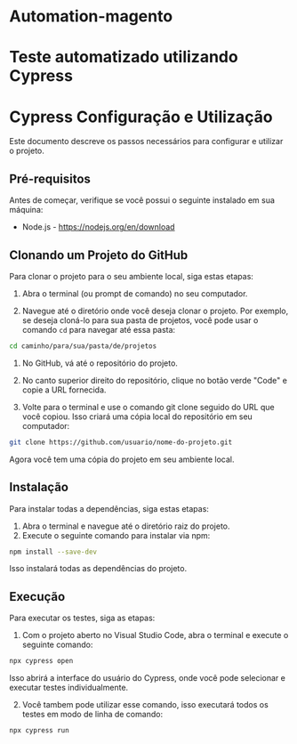 # Automation-magento

# Teste automatizado utilizando Cypress

# Cypress Configuração e Utilização

Este documento descreve os passos necessários para configurar e utilizar o projeto. 

## Pré-requisitos

Antes de começar, verifique se você possui o seguinte instalado em sua máquina:

- Node.js - https://nodejs.org/en/download

## Clonando um Projeto do GitHub

Para clonar o projeto para o seu ambiente local, siga estas etapas:

1. Abra o terminal (ou prompt de comando) no seu computador.

2. Navegue até o diretório onde você deseja clonar o projeto. Por exemplo, se deseja cloná-lo para sua pasta de projetos, você pode usar o comando `cd` para navegar até essa pasta:
   
```bash
cd caminho/para/sua/pasta/de/projetos
```

1. No GitHub, vá até o repositório do projeto.

2. No canto superior direito do repositório, clique no botão verde "Code" e copie a URL fornecida.

3. Volte para o terminal e use o comando git clone seguido do URL que você copiou. Isso criará uma cópia local do repositório em seu computador:

```bash
git clone https://github.com/usuario/nome-do-projeto.git
```
Agora você tem uma cópia do projeto em seu ambiente local.

## Instalação

Para instalar todas a dependências, siga estas etapas:

1. Abra o terminal e navegue até o diretório raiz do projeto.
2. Execute o seguinte comando para instalar via npm:

```bash
npm install --save-dev
```
Isso instalará todas as dependências do projeto.

## Execução 

Para executar os testes, siga as etapas:

1. Com o projeto aberto no Visual Studio Code, abra o terminal e execute o seguinte comando:


```bash
npx cypress open
```
Isso abrirá a interface do usuário do Cypress, onde você pode selecionar e executar testes individualmente.

2. Você tambem pode utilizar esse comando, isso executará todos os testes em modo de linha de comando:
```bash
npx cypress run
```

